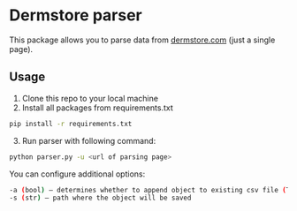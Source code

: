 # Dermstore parser

This package allows you to parse data from [dermstore.com](https://www.dermstore.com/) (just a single page).
## Usage
1. Clone this repo to your local machine
2. Install all packages from requirements.txt
```sh
pip install -r requirements.txt
```
3. Run parser with following command:
```sh
python parser.py -u <url of parsing page>
```
You can configure additional options:
```sh
-a (bool) — determines whether to append object to existing csv file (True) or make a single csv file with it (False)
-s (str) — path where the object will be saved
```

